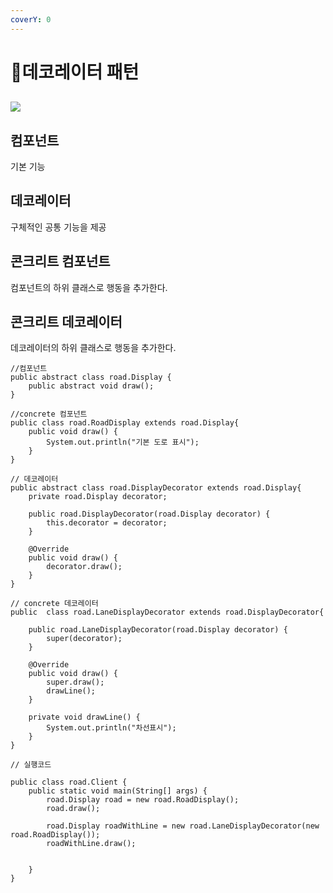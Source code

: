 ```yaml
---
coverY: 0
---
```


# 데코레이터 패턴

##

## ![](.gitbook/assets/d0014632\_4b15ee9a7fd90.gif)

## 컴포넌트

기본 기능  &#x20;

## 데코레이터

구체적인 공통 기능을 제공

## 콘크리트 컴포넌트

컴포넌트의 하위 클래스로 행동을 추가한다.

## 콘크리트 데코레이터

데코레이터의 하위 클래스로 행동을 추가한다.





```
//컴포넌트
public abstract class road.Display {
    public abstract void draw();
}
```

```
//concrete 컴포넌트
public class road.RoadDisplay extends road.Display{
    public void draw() {
        System.out.println("기본 도로 표시");
    }
}
```

```
// 데코레이터
public abstract class road.DisplayDecorator extends road.Display{
    private road.Display decorator;

    public road.DisplayDecorator(road.Display decorator) {
        this.decorator = decorator;
    }

    @Override
    public void draw() {
        decorator.draw();
    }
}
```

```
// concrete 데코레이터
public  class road.LaneDisplayDecorator extends road.DisplayDecorator{

    public road.LaneDisplayDecorator(road.Display decorator) {
        super(decorator);
    }

    @Override
    public void draw() {
        super.draw();
        drawLine();
    }

    private void drawLine() {
        System.out.println("차선표시");
    }
}
```

```
// 실행코드

public class road.Client {
    public static void main(String[] args) {
        road.Display road = new road.RoadDisplay();
        road.draw();

        road.Display roadWithLine = new road.LaneDisplayDecorator(new road.RoadDisplay());
        roadWithLine.draw();


    }
}

```
